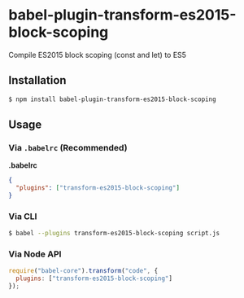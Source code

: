 # babel-plugin-transform-es2015-block-scoping

Compile ES2015 block scoping (const and let) to ES5

## Installation

```sh
$ npm install babel-plugin-transform-es2015-block-scoping
```

## Usage

### Via `.babelrc` (Recommended)

**.babelrc**

```json
{
  "plugins": ["transform-es2015-block-scoping"]
}
```

### Via CLI

```sh
$ babel --plugins transform-es2015-block-scoping script.js
```

### Via Node API

```javascript
require("babel-core").transform("code", {
  plugins: ["transform-es2015-block-scoping"]
});
```
